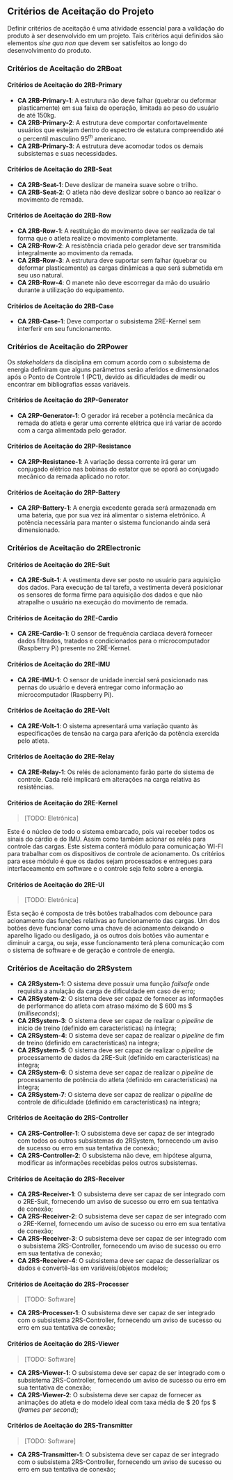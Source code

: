 ## Critérios de Aceitação do Projeto

<!--
Jonathan: [OK]
-->

Definir critérios de aceitação é uma atividade essencial para a validação do produto à ser desenvolvido em um projeto. Tais critérios aqui definidos são elementos _sine qua non_ que devem ser satisfeitos ao longo do desenvolvimento do produto.

### Critérios de Aceitação do 2RBoat

#### Critérios de Aceitação do 2RB-Primary

* **CA 2RB-Primary-1**: A estrutura não deve falhar (quebrar ou deformar plasticamente) em sua faixa de operação, limitada ao peso do usuário de até 150kg.
* **CA 2RB-Primary-2**: A estrutura deve comportar confortavelmente usuários que estejam  dentro do espectro de estatura compreendido até o percentil masculino $95^{th}$ americano.
* **CA 2RB-Primary-3**: A estrutura deve acomodar todos os demais subsistemas e suas necessidades.

#### Critérios de Aceitação do 2RB-Seat

* **CA 2RB-Seat-1**: Deve deslizar de maneira suave sobre o trilho.
* **CA 2RB-Seat-2**: O atleta não deve deslizar sobre o banco ao realizar o movimento de remada.

#### Critérios de Aceitação do 2RB-Row

* **CA 2RB-Row-1**: A restituição do movimento deve ser realizada de tal forma que o atleta realize  o movimento completamente.
* **CA 2RB-Row-2**: A resistência criada pelo gerador deve ser transmitida integralmente ao movimento da remada.
* **CA 2RB-Row-3**: A estrutura deve suportar sem falhar (quebrar ou deformar plasticamente) as cargas dinâmicas a que será submetida em seu uso natural.
* **CA 2RB-Row-4**: O manete não deve escorregar da mão do usuário durante a utilização do equipamento.

#### Critérios de Aceitação do 2RB-Case

* **CA 2RB-Case-1**: Deve comportar o subsistema 2RE-Kernel sem interferir em seu funcionamento.

### Critérios de Aceitação do 2RPower

Os _stakeholders_ da disciplina em comum acordo com o subsistema de energia definiram que alguns parâmetros serão aferidos e dimensionados após o Ponto de Controle 1 (PC1), devido as dificuldades de medir ou encontrar em bibliografias essas variáveis.

#### Critérios de Aceitação do 2RP-Generator

* **CA 2RP-Generator-1**: O gerador irá receber a potência mecânica da remada do atleta e gerar uma corrente elétrica que irá variar de acordo com a carga alimentada pelo gerador.

#### Critérios de Aceitação do 2RP-Resistance

* **CA 2RP-Resistance-1**: A variação dessa corrente irá gerar um conjugado elétrico nas bobinas do estator que se oporá ao conjugado mecânico da remada aplicado no rotor.

#### Critérios de Aceitação do 2RP-Battery

* **CA 2RP-Battery-1**: A energia excedente gerada será armazenada em uma bateria, que por sua vez irá alimentar o sistema eletrônico. A potência necessária para manter o sistema funcionando ainda será dimensionado.

### Critérios de Aceitação do 2RElectronic

#### Critérios de Aceitação do 2RE-Suit

* **CA 2RE-Suit-1**: A vestimenta deve ser posto no usuário para aquisição dos dados. Para execução de tal tarefa, a vestimenta deverá posicionar os sensores de forma firme para aquisição dos dados e que não atrapalhe o usuário na execução do movimento de remada.

#### Critérios de Aceitação do 2RE-Cardio

* **CA 2RE-Cardio-1**: O sensor de frequência cardiaca deverá fornecer dados filtrados, tratados e condicionados para o microcomputador (Raspberry Pi) presente no 2RE-Kernel.

#### Critérios de Aceitação do 2RE-IMU

* **CA 2RE-IMU-1**: O sensor de unidade inercial será posicionado nas pernas do usuário e deverá entregar como informação ao microcomputador (Raspberry Pi).

#### Critérios de Aceitação do 2RE-Volt

* **CA 2RE-Volt-1**: O sistema apresentará uma variação quanto às especificações de tensão na carga para aferição da potência exercida pelo atleta.

#### Critérios de Aceitação do 2RE-Relay

* **CA 2RE-Relay-1**: Os relés de acionamento farão parte do sistema de controle. Cada relé implicará em alterações na carga relativa às resistências.

#### Critérios de Aceitação do 2RE-Kernel

> [TODO: Eletrônica]

Este é o núcleo de todo o sistema embarcado, pois vai receber todos os sinais do cárdio e do IMU. Assim como também acionar os relés para controle das cargas. Este sistema conterá módulo para comunicação WI-FI para trabalhar com os dispositivos de controle de acionamento. Os critérios para esse módulo é que os dados sejam processados e entregues para interfaceamento em software e o controle seja feito sobre a energia.

#### Critérios de Aceitação do 2RE-UI

> [TODO: Eletrônica]

Esta seção é composta de três botões trabalhados com debounce para acionamento das funções relativas ao funcionamento das cargas. Um dos botões deve funcionar como uma chave de acionamento deixando o aparelho ligado ou desligado, já os outros dois botões vão aumentar e diminuir a carga, ou seja, esse funcionamento terá plena comunicação com o sistema de software e de geração e controle de energia.

### Critérios de Aceitação do 2RSystem

* **CA 2RSystem-1**: O sistema deve possuir uma função _failsafe_ onde requisita a anulação da carga de dificuldade em caso de erro;
* **CA 2RSystem-2**: O sistema deve ser capaz de fornecer as informações de performance do atleta com atraso máximo de $ 600 ms $ (_milliseconds_);
* **CA 2RSystem-3**: O sistema deve ser capaz de realizar o _pipeline_ de início de treino (definido em características) na íntegra;
* **CA 2RSystem-4**: O sistema deve ser capaz de realizar o _pipeline_ de fim de treino (definido em características) na íntegra;
* **CA 2RSystem-5**: O sistema deve ser capaz de realizar o _pipeline_ de processamento de dados da 2RE-Suit (definido em características) na íntegra;
* **CA 2RSystem-6**: O sistema deve ser capaz de realizar o _pipeline_ de processamento de potência do atleta (definido em características) na íntegra;
* **CA 2RSystem-7**: O sistema deve ser capaz de realizar o _pipeline_ de controle de dificuldade (definido em características) na íntegra;

#### Critérios de Aceitação do 2RS-Controller

* **CA 2RS-Controller-1**: O subsistema deve ser capaz de ser integrado com todos os outros subsistemas do 2RSystem, fornecendo um aviso de sucesso ou erro em sua tentativa de conexão;
* **CA 2RS-Controller-2**: O subsistema não deve, em hipótese alguma, modificar as informações recebidas pelos outros subsistemas.

#### Critérios de Aceitação do 2RS-Receiver

* **CA 2RS-Receiver-1**: O subsistema deve ser capaz de ser integrado com o 2RE-Suit, fornecendo um aviso de sucesso ou erro em sua tentativa de conexão;
* **CA 2RS-Receiver-2**: O subsistema deve ser capaz de ser integrado com o 2RE-Kernel, fornecendo um aviso de sucesso ou erro em sua tentativa de conexão;
* **CA 2RS-Receiver-3**: O subsistema deve ser capaz de ser integrado com o subsistema 2RS-Controller, fornecendo um aviso de sucesso ou erro em sua tentativa de conexão;
* **CA 2RS-Receiver-4**: O subsistema deve ser capaz de desserializar os dados e convertê-las em variáveis/objetos modelos;

#### Critérios de Aceitação do 2RS-Processer

> [TODO: Software]

* **CA 2RS-Processer-1**: O subsistema deve ser capaz de ser integrado com o subsistema 2RS-Controller, fornecendo um aviso de sucesso ou erro em sua tentativa de conexão;

#### Critérios de Aceitação do 2RS-Viewer

> [TODO: Software]

* **CA 2RS-Viewer-1**: O subsistema deve ser capaz de ser integrado com o subsistema 2RS-Controller, fornecendo um aviso de sucesso ou erro em sua tentativa de conexão;
* **CA 2RS-Viewer-2**: O subsistema deve ser capaz de fornecer as animações do atleta e do modelo ideal com taxa média de $ 20 fps $ (_frames per second_);

#### Critérios de Aceitação do 2RS-Transmitter

> [TODO: Software]

* **CA 2RS-Transmitter-1**: O subsistema deve ser capaz de ser integrado com o subsistema 2RS-Controller, fornecendo um aviso de sucesso ou erro em sua tentativa de conexão;
